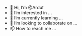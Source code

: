 - 👋 Hi, I’m @Ardut
- 👀 I’m interested in ...
- 🌱 I’m currently learning ...
- 💞️ I’m looking to collaborate on ...
- 📫 How to reach me ...

<!---
Ardut/Ardut is a ✨ special ✨ repository because its `README.md` (this file) appears on your GitHub profile.
You can click the Preview link to take a look at your changes.
--->
